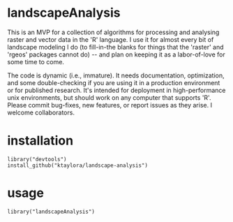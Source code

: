 # landscapeAnalysis
This is an MVP for a collection of algorithms for processing and analysing raster and vector data in the 'R' language.  I use it for almost every bit of landscape modeling I do (to fill-in-the blanks for things that the 'raster' and 'rgeos' packages cannot do) -- and plan on keeping it as a labor-of-love for some time to come. 

The code is dynamic (i.e., immature).  It needs documentation, optimization, and some double-checking if you are using it in a production environment or for published research. It's intended for deployment in high-performance unix environments, but should work on any computer that supports 'R'. Please commit bug-fixes, new features, or report issues as they arise.  I welcome collaborators.

# installation
```
library("devtools")
install_github("ktaylora/landscape-analysis")
```

# usage
```
library("landscapeAnalysis")
```

